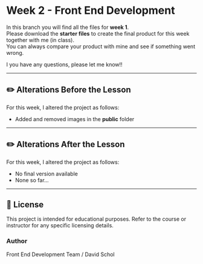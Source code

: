 # Week 2 - Front End Development

In this branch you will find all the files for **week 1**.\
Please download the **starter files** to create the final product for
this week together with me (in class).\
You can always compare your product with mine and see if something went
wrong.

I you have any questions, please let me know!!

------------------------------------------------------------------------

## ✏️ Alterations Before the Lesson

For this week, I altered the project as follows:

-   Added and removed images in the **public** folder

------------------------------------------------------------------------

## ✏️ Alterations After the Lesson

For this week, I altered the project as follows:

-   No final version available
-   None so far...

------------------------------------------------------------------------

## 📜 License

This project is intended for educational purposes.
Refer to the course or instructor for any specific licensing details.

### Author

Front End Development Team / David Schol
